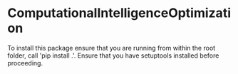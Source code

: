 # ComputationalIntelligenceOptimization

To install this package ensure that you are running from within the root folder, call 'pip install .'. Ensure that you have setuptools installed before proceeding.
